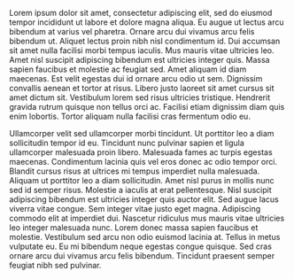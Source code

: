 Lorem ipsum dolor sit amet, consectetur adipiscing elit, sed do eiusmod tempor incididunt ut labore et dolore magna aliqua. Eu augue ut lectus arcu bibendum at varius vel pharetra. Ornare arcu dui vivamus arcu felis bibendum ut. Aliquet lectus proin nibh nisl condimentum id. Dui accumsan sit amet nulla facilisi morbi tempus iaculis. Mus mauris vitae ultricies leo. Amet nisl suscipit adipiscing bibendum est ultricies integer quis. Massa sapien faucibus et molestie ac feugiat sed. Amet aliquam id diam maecenas. Est velit egestas dui id ornare arcu odio ut sem. Dignissim convallis aenean et tortor at risus. Libero justo laoreet sit amet cursus sit amet dictum sit. Vestibulum lorem sed risus ultricies tristique. Hendrerit gravida rutrum quisque non tellus orci ac. Facilisi etiam dignissim diam quis enim lobortis. Tortor aliquam nulla facilisi cras fermentum odio eu.

Ullamcorper velit sed ullamcorper morbi tincidunt. Ut porttitor leo a diam sollicitudin tempor id eu. Tincidunt nunc pulvinar sapien et ligula ullamcorper malesuada proin libero. Malesuada fames ac turpis egestas maecenas. Condimentum lacinia quis vel eros donec ac odio tempor orci. Blandit cursus risus at ultrices mi tempus imperdiet nulla malesuada. Aliquam ut porttitor leo a diam sollicitudin. Amet nisl purus in mollis nunc sed id semper risus. Molestie a iaculis at erat pellentesque. Nisl suscipit adipiscing bibendum est ultricies integer quis auctor elit. Sed augue lacus viverra vitae congue. Sem integer vitae justo eget magna. Adipiscing commodo elit at imperdiet dui. Nascetur ridiculus mus mauris vitae ultricies leo integer malesuada nunc. Lorem donec massa sapien faucibus et molestie. Vestibulum sed arcu non odio euismod lacinia at. Tellus in metus vulputate eu. Eu mi bibendum neque egestas congue quisque. Sed cras ornare arcu dui vivamus arcu felis bibendum. Tincidunt praesent semper feugiat nibh sed pulvinar.